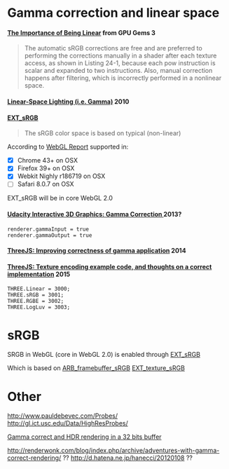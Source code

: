 # Gamma correction and linear space

#### [The Importance of Being Linear](http://http.developer.nvidia.com/GPUGems3/gpugems3_ch24.html) from GPU Gems 3

> The automatic sRGB corrections are free and are preferred to performing the corrections manually in a shader after each texture access, as shown in Listing 24-1, because each pow instruction is scalar and expanded to two instructions. Also, manual correction happens after filtering, which is incorrectly performed in a nonlinear space.

#### [Linear-Space Lighting (i.e. Gamma)](http://filmicgames.com/archives/299) 2010

#### [EXT_sRGB](https://www.khronos.org/registry/webgl/extensions/EXT_sRGB)

> The sRGB color space is based on typical (non-linear)

According to [WebGL Report](http://webglreport.com/?v=1) supported in:

- [x] Chrome 43+ on OSX
- [x] Firefox 39+ on OSX
- [x] Webkit Nighly r186719 on OSX
- [ ] Safari 8.0.7 on OSX

EXT_sRGB will be in core WebGL 2.0

#### [Udacity Interactive 3D Graphics: Gamma Correction ](https://www.udacity.com/course/viewer#!/c-cs291/l-124106597/m-176585829) 2013?

```
renderer.gammaInput = true
renderer.gammaOutput = true
```


#### [ThreeJS: Improving correctness of gamma application](https://github.com/mrdoob/three.js/issues/5838) 2014
#### [ThreeJS: Texture encoding example code, and thoughts on a correct implementation](https://github.com/mrdoob/three.js/issues/6593) 2015

```
THREE.Linear = 3000;
THREE.sRGB = 3001;
THREE.RGBE = 3002;
THREE.LogLuv = 3003;
```

# sRGB

SRGB in WebGL (core in WebGL 2.0) is enabled through
[EXT_sRGB](https://www.khronos.org/registry/gles/extensions/EXT/EXT_sRGB.txt)

Which is based on
[ARB_framebuffer_sRGB](https://www.opengl.org/registry/specs/ARB/framebuffer_sRGB.txt)
[EXT_texture_sRGB](https://www.opengl.org/registry/specs/EXT/texture_sRGB.txt)


# Other

http://www.pauldebevec.com/Probes/
http://gl.ict.usc.edu/Data/HighResProbes/

[Gamma correct and HDR rendering in a 32 bits buffer](http://lousodrome.net/blog/light/tag/rgbm/)


http://renderwonk.com/blog/index.php/archive/adventures-with-gamma-correct-rendering/ ??
http://d.hatena.ne.jp/hanecci/20120108 ??
